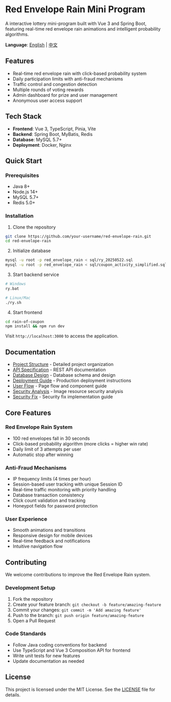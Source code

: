 # Red Envelope Rain Mini Program

A interactive lottery mini-program built with Vue 3 and Spring Boot, featuring real-time red envelope rain animations and intelligent probability algorithms.

**Language**: [English](./README.md) | [中文](./README.cn.md)

## Features

- Real-time red envelope rain with click-based probability system
- Daily participation limits with anti-fraud mechanisms
- Traffic control and congestion detection
- Multiple rounds of voting rewards
- Admin dashboard for prize and user management
- Anonymous user access support

## Tech Stack

- **Frontend**: Vue 3, TypeScript, Pinia, Vite
- **Backend**: Spring Boot, MyBatis, Redis
- **Database**: MySQL 5.7+
- **Deployment**: Docker, Nginx

## Quick Start

### Prerequisites

- Java 8+
- Node.js 14+
- MySQL 5.7+
- Redis 5.0+

### Installation

1. Clone the repository
```bash
git clone https://github.com/your-username/red-envelope-rain.git
cd red-envelope-rain
```

2. Initialize database
```bash
mysql -u root -p red_envelope_rain < sql/ry_20250522.sql
mysql -u root -p red_envelope_rain < sql/coupon_activity_simplified.sql
```

3. Start backend service
```bash
# Windows
ry.bat

# Linux/Mac
./ry.sh
```

4. Start frontend
```bash
cd rain-of-coupon
npm install && npm run dev
```

Visit `http://localhost:3000` to access the application.

## Documentation

- [Project Structure](./docs/project-structure.md) - Detailed project organization
- [API Specification](./docs/api-specification.md) - REST API documentation
- [Database Design](./docs/database-design.md) - Database schema and design
- [Deployment Guide](./docs/deployment-guide.md) - Production deployment instructions
- [User Flow](./docs/user-flow.md) - Page flow and component guide
- [Security Analysis](./docs/security-analysis.md) - Image resource security analysis
- [Security Fix](./docs/security-fix-implementation.md) - Security fix implementation guide

## Core Features

### Red Envelope Rain System
- 100 red envelopes fall in 30 seconds
- Click-based probability algorithm (more clicks = higher win rate)
- Daily limit of 3 attempts per user
- Automatic stop after winning

### Anti-Fraud Mechanisms
- IP frequency limits (4 times per hour)
- Session-based user tracking with unique Session ID
- Real-time traffic monitoring with priority handling
- Database transaction consistency
- Click count validation and tracking
- Honeypot fields for password protection

### User Experience
- Smooth animations and transitions
- Responsive design for mobile devices
- Real-time feedback and notifications
- Intuitive navigation flow

## Contributing

We welcome contributions to improve the Red Envelope Rain system.

### Development Setup

1. Fork the repository
2. Create your feature branch: `git checkout -b feature/amazing-feature`
3. Commit your changes: `git commit -m 'Add amazing feature'`
4. Push to the branch: `git push origin feature/amazing-feature`
5. Open a Pull Request

### Code Standards

- Follow Java coding conventions for backend
- Use TypeScript and Vue 3 Composition API for frontend
- Write unit tests for new features
- Update documentation as needed

## License

This project is licensed under the MIT License. See the [LICENSE](./LICENSE) file for details.
